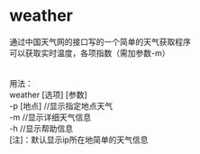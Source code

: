 weather
=======

通过中国天气网的接口写的一个简单的天气获取程序<br />
可以获取实时温度，各项指数（需加参数-m）<br />
<br />
<br />
用法：<br />
 weather [选项] [参数]<br />
-p [地点]   //显示指定地点天气<br />
-m         //显示详细天气信息<br />
-h         //显示帮助信息<br />
[注]：默认显示ip所在地简单的天气信息<br />
